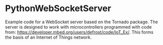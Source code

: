 # PythonWebSocketServer
Example code for a WebSocket server based on the Tornado package. The server is designed to work with microcontrollers programmed with code from: https://developer.mbed.org/users/defrost/code/IoT_Ex/. This forms the basis of an Internet of Things network.
